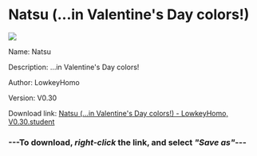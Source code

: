 # Natsu (...in Valentine's Day colors!)

<img src = "https://raw.githubusercontent.com/Arbiter1223/Daigaku-Gurashi-Custom-Students/master/Students/Files/Natsu%20(...in%20Valentine's%20Day%20colors!).png">

Name: Natsu

Description: ...in Valentine's Day colors!

Author: LowkeyHomo

Version: V0.30

Download link: <a href="https://raw.githubusercontent.com/Arbiter1223/Daigaku-Gurashi-Custom-Students/master/Students/Files/Natsu%20(...in%20Valentine's%20Day%20colors!)%20-%20LowkeyHomo%2C%20V0.30.student">Natsu (...in Valentine's Day colors!) - LowkeyHomo, V0.30.student</a>

### ---**To download, _right-click_ the link, and select _"Save as"_**---
